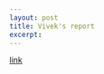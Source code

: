 ```yaml
---
layout: post
title: Vivek's report
excerpt: 
---
```


[link](https://github.com/ai-se/Vivek/wiki/Report-Feb-19)

